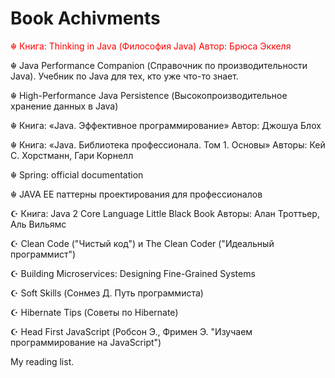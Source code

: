 # Book Achivments
<p style="color:red">☬ Книга: Thinking in Java (Философия Java) Автор: Брюса Эккеля</p>
<p>☬ Java Performance Companion (Справочник по производительности Java). Учебник по Java для тех, кто уже что-то знает. </p>
<p>☬ High-Performance Java Persistence (Высокопроизводительное хранение данных в Java)</p>
<p>☬ Книга: «Java. Эффективное программирование» Автор: Джошуа Блох</p>
<p>☬ Книга: «Java. Библиотека профессионала. Том 1. Основы» Авторы: Кей С. Хорстманн, Гари Корнелл</p>
<p>☬ Spring: official documentation</p>
<p>☬ JAVA EE паттерны проектирования для профессионалов</p>
<p>☪ Книга: Java 2 Core Language Little Black Book Авторы: Алан Троттьер, Аль Вильямс</p>
<p>☪ Clean Code ("Чистый код") и The Clean Coder ("Идеальный программист")</p>
<p>☪ Building Microservices: Designing Fine-Grained Systems</p>
<p>☪ Soft Skills (Сонмез Д. Путь программиста)</p>
<p>☪ Hibernate Tips (Советы по Hibernate)</p>
<p>☪ Head First JavaScript (Робсон Э., Фримен Э. "Изучаем программирование на JavaScript")</p>
My reading list.
